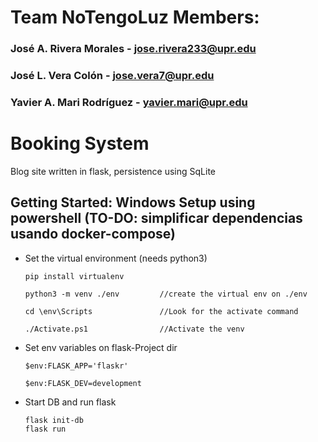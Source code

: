 # Team NoTengoLuz Members:

### José A. Rivera Morales - jose.rivera233@upr.edu
### José L. Vera Colón - jose.vera7@upr.edu
### Yavier A. Mari Rodríguez - yavier.mari@upr.edu


# Booking System
Blog site written in flask, persistence using SqLite 



## Getting Started: Windows Setup using powershell (TO-DO: simplificar dependencias usando docker-compose)

* Set the virtual environment (needs python3)


      pip install virtualenv 

      python3 -m venv ./env         //create the virtual env on ./env

      cd \env\Scripts               //Look for the activate command

      ./Activate.ps1                //Activate the venv

* Set env variables on flask-Project dir

      $env:FLASK_APP='flaskr'
  
      $env:FLASK_DEV=development
      
* Start DB and run flask

      flask init-db
      flask run
